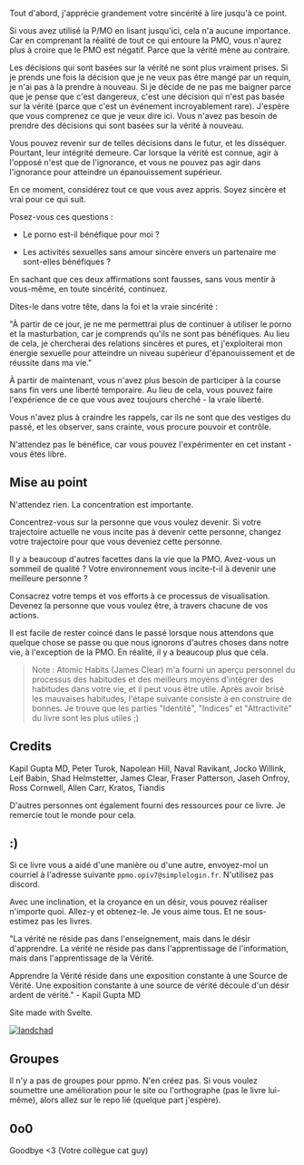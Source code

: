 Tout d'abord, j'apprécie grandement votre sincérité à lire jusqu'à ce point.

Si vous avez utilisé la P/MO en lisant jusqu'ici, cela n'a aucune importance. Car en comprenant la réalité de tout ce qui entoure la PMO, vous n'aurez plus à croire que le PMO est négatif. Parce que la vérité mène au contraire.

Les décisions qui sont basées sur la vérité ne sont plus vraiment prises. Si je prends une fois la décision que je ne veux pas être mangé par un requin, je n'ai pas à la prendre à nouveau. Si je décide de ne pas me baigner parce que je pense que c'est dangereux, c'est une décision qui n'est pas basée sur la vérité (parce que c'est un événement incroyablement rare). J'espère que vous comprenez ce que je veux dire ici. Vous n'avez pas besoin de prendre des décisions qui sont basées sur la vérité à nouveau.

Vous pouvez revenir sur de telles décisions dans le futur, et les disséquer. Pourtant, leur intégrité demeure. Car lorsque la vérité est connue, agir à l'opposé n'est que de l'ignorance, et vous ne pouvez pas agir dans l'ignorance pour atteindre un épanouissement supérieur.

En ce moment, considérez tout ce que vous avez appris. Soyez sincère et vrai pour ce qui suit.

Posez-vous ces questions :

- Le porno est-il bénéfique pour moi ?

- Les activités sexuelles sans amour sincère envers un partenaire me sont-elles bénéfiques ?

En sachant que ces deux affirmations sont fausses, sans vous mentir à vous-même, en toute sincérité, continuez.

Dites-le dans votre tête, dans la foi et la vraie sincérité :

"À partir de ce jour, je ne me permettrai plus de continuer à utiliser le porno et la masturbation, car je comprends qu'ils ne sont pas bénéfiques.
 Au lieu de cela, je chercherai des relations sincères et pures, et j'exploiterai mon énergie sexuelle pour atteindre un niveau supérieur d'épanouissement et de réussite dans ma vie."

À partir de maintenant, vous n'avez plus besoin de participer à la course sans fin vers une liberté temporaire. Au lieu de cela, vous pouvez faire l'expérience de ce que vous avez toujours cherché - la vraie liberté.

Vous n'avez plus à craindre les rappels, car ils ne sont que des vestiges du passé, et les observer, sans crainte, vous procure pouvoir et contrôle.

N'attendez pas le bénéfice, car vous pouvez l'expérimenter en cet instant - vous êtes libre.


## Mise au point
N'attendez rien. La concentration est importante.

Concentrez-vous sur la personne que vous voulez devenir. Si votre trajectoire actuelle ne vous incite pas à devenir cette personne, changez votre trajectoire pour que vous deveniez cette personne.

Il y a beaucoup d'autres facettes dans la vie que la PMO. Avez-vous un sommeil de qualité ? Votre environnement vous incite-t-il à devenir une meilleure personne ?

Consacrez votre temps et vos efforts à ce processus de visualisation. Devenez la personne que vous voulez être, à travers chacune de vos actions.

Il est facile de rester coincé dans le passé lorsque nous attendons que quelque chose se passe ou que nous ignorons d'autres choses dans notre vie, à l'exception de la PMO. En réalité, il y a beaucoup plus que cela.

> Note : Atomic Habits (James Clear) m'a fourni un aperçu personnel du processus des habitudes et des meilleurs moyens d'intégrer des habitudes dans votre vie, et il peut vous être utile. Après avoir brisé les mauvaises habitudes, l'étape suivante consiste à en construire de bonnes. Je trouve que les parties "Identité", "Indices" et "Attractivité" du livre sont les plus utiles ;)

## Credits
Kapil Gupta MD, Peter Turok, Napolean Hill, Naval Ravikant, Jocko Willink, Leif Babin, Shad Helmstetter, James Clear, Fraser Patterson, Jaseh Onfroy, Ross Cornwell, Allen Carr, Kratos, Tiandis

D'autres personnes ont également fourni des ressources pour ce livre. Je remercie tout le monde pour cela.

## :)
Si ce livre vous a aidé d'une manière ou d'une autre, envoyez-moi un courriel à l'adresse suivante  `ppmo.opiv7@simplelogin.fr`. N'utilisez pas discord.

Avec une inclination, et la croyance en un désir, vous pouvez réaliser n'importe quoi. Allez-y et obtenez-le. Je vous aime tous. Et ne sous-estimez pas les livres.

"La vérité ne réside pas dans l'enseignement,
mais dans le désir d'apprendre. 
La vérité ne réside pas dans l'apprentissage de l'information,
mais dans l'apprentissage de la Vérité.

Apprendre la Vérité
réside dans une exposition constante à une Source de Vérité.
Une exposition constante à une source de vérité
découle d'un désir ardent de vérité." - Kapil Gupta MD

Site made with Svelte.

[![landchad](../images/landchad.gif)](https://landchad.net)

## Groupes
Il n'y a pas de groupes pour ppmo. N'en créez pas.
Si vous voulez soumettre une amélioration pour le site ou l'orthographe (pas le livre lui-même), alors allez sur le repo lié (quelque part j'espère).

## 0o0
Goodbye <3
(Votre collègue cat guy)